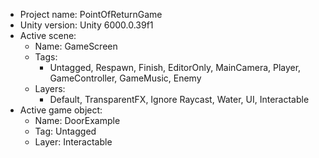 <!-- UNITY CODE ASSIST INSTRUCTIONS START -->
- Project name: PointOfReturnGame
- Unity version: Unity 6000.0.39f1
- Active scene:
  - Name: GameScreen
  - Tags:
    - Untagged, Respawn, Finish, EditorOnly, MainCamera, Player, GameController, GameMusic, Enemy
  - Layers:
    - Default, TransparentFX, Ignore Raycast, Water, UI, Interactable
- Active game object:
  - Name: DoorExample
  - Tag: Untagged
  - Layer: Interactable
<!-- UNITY CODE ASSIST INSTRUCTIONS END -->